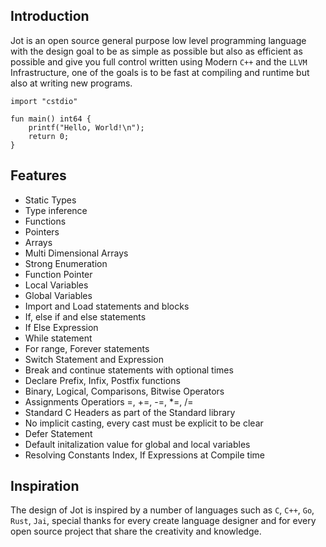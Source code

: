 ## Introduction

Jot is an open source general purpose low level programming language with the design goal to be as simple as possible
but also as efficient as possible and give you full control written using Modern `C++` and the `LLVM` Infrastructure, one of the goals
is to be fast at compiling and runtime but also at writing new programs.


```
import "cstdio"

fun main() int64 {
    printf("Hello, World!\n");
    return 0;
}
```

## Features

* Static Types
* Type inference
* Functions
* Pointers
* Arrays
* Multi Dimensional Arrays
* Strong Enumeration
* Function Pointer
* Local Variables
* Global Variables
* Import and Load statements and blocks
* If, else if and else statements
* If Else Expression
* While statement
* For range, Forever statements
* Switch Statement and Expression
* Break and continue statements with optional times
* Declare Prefix, Infix, Postfix functions
* Binary, Logical, Comparisons, Bitwise Operators
* Assignments Operatiors =, +=, -=, *=, /=
* Standard C Headers as part of the Standard library
* No implicit casting, every cast must be explicit to be clear
* Defer Statement
* Default initalization value for global and local variables
* Resolving Constants Index, If Expressions at Compile time

## Inspiration
The design of Jot is inspired by a number of languages such as `C`, `C++`, `Go`, `Rust`, `Jai`,
special thanks for every create language designer and for every open source project that share
the creativity and knowledge.
